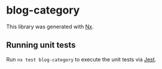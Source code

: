 # blog-category

This library was generated with [Nx](https://nx.dev).

## Running unit tests

Run `nx test blog-category` to execute the unit tests via [Jest](https://jestjs.io).
